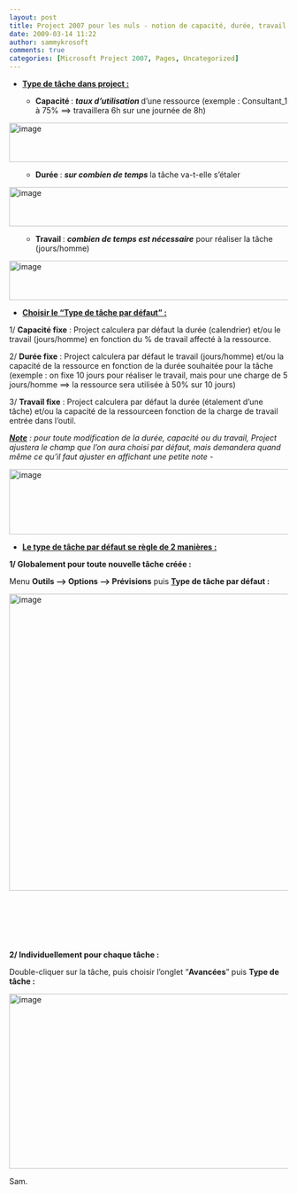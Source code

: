 ```yaml
---
layout: post
title: Project 2007 pour les nuls - notion de capacité, durée, travail
date: 2009-03-14 11:22
author: sammykrosoft
comments: true
categories: [Microsoft Project 2007, Pages, Uncategorized]
---
```

<UL>
<LI><STRONG><U>Type de tâche dans project :</U></STRONG></LI></UL>
<P><STRONG><U></U></STRONG></P>
<UL>
<UL>
<LI><STRONG>Capacité </STRONG>: <STRONG><EM>taux d’utilisation</EM> </STRONG>d’une ressource (exemple : Consultant_1 à 75% ==&gt; travaillera 6h sur une journée de 8h)</LI></UL></UL>
<P><A href="https://msdnshared.blob.core.windows.net/media/TNBlogsFS/BlogFileStorage/blogs_technet/samdrey/WindowsLiveWriter/UnpeudeProject2007parunnewbie_A02D/image_4.png" original-url="http://blogs.technet.com/blogfiles/samdrey/WindowsLiveWriter/UnpeudeProject2007parunnewbie_A02D/image_4.png" mce_href="http://blogs.technet.com/blogfiles/samdrey/WindowsLiveWriter/UnpeudeProject2007parunnewbie_A02D/image_4.png"><IMG style="BORDER-BOTTOM: 0px; BORDER-LEFT: 0px; DISPLAY: inline; BORDER-TOP: 0px; BORDER-RIGHT: 0px" title=image border=0 alt=image src="https://msdnshared.blob.core.windows.net/media/TNBlogsFS/BlogFileStorage/blogs_technet/samdrey/WindowsLiveWriter/UnpeudeProject2007parunnewbie_A02D/image_thumb_1.png" original-url="http://blogs.technet.com/blogfiles/samdrey/WindowsLiveWriter/UnpeudeProject2007parunnewbie_A02D/image_thumb_1.png" width=556 height=71 mce_src="http://blogs.technet.com/blogfiles/samdrey/WindowsLiveWriter/UnpeudeProject2007parunnewbie_A02D/image_thumb_1.png"></A> </P>
<UL>
<UL>
<LI><STRONG>Durée </STRONG>: <STRONG><EM>sur combien de temps</EM> </STRONG>la tâche va-t-elle s’étaler</LI></UL></UL>
<P><A href="https://msdnshared.blob.core.windows.net/media/TNBlogsFS/BlogFileStorage/blogs_technet/samdrey/WindowsLiveWriter/UnpeudeProject2007parunnewbie_A02D/image_6.png" original-url="http://blogs.technet.com/blogfiles/samdrey/WindowsLiveWriter/UnpeudeProject2007parunnewbie_A02D/image_6.png" mce_href="http://blogs.technet.com/blogfiles/samdrey/WindowsLiveWriter/UnpeudeProject2007parunnewbie_A02D/image_6.png"><IMG style="BORDER-BOTTOM: 0px; BORDER-LEFT: 0px; DISPLAY: inline; BORDER-TOP: 0px; BORDER-RIGHT: 0px" title=image border=0 alt=image src="https://msdnshared.blob.core.windows.net/media/TNBlogsFS/BlogFileStorage/blogs_technet/samdrey/WindowsLiveWriter/UnpeudeProject2007parunnewbie_A02D/image_thumb_2.png" original-url="http://blogs.technet.com/blogfiles/samdrey/WindowsLiveWriter/UnpeudeProject2007parunnewbie_A02D/image_thumb_2.png" width=556 height=71 mce_src="http://blogs.technet.com/blogfiles/samdrey/WindowsLiveWriter/UnpeudeProject2007parunnewbie_A02D/image_thumb_2.png"></A> </P>
<UL>
<UL>
<LI><STRONG>Travail </STRONG>: <STRONG><EM>combien de temps est nécessaire</EM></STRONG> pour réaliser la tâche (jours/homme)</LI></UL></UL>
<P><A href="https://msdnshared.blob.core.windows.net/media/TNBlogsFS/BlogFileStorage/blogs_technet/samdrey/WindowsLiveWriter/UnpeudeProject2007parunnewbie_A02D/image_8.png" original-url="http://blogs.technet.com/blogfiles/samdrey/WindowsLiveWriter/UnpeudeProject2007parunnewbie_A02D/image_8.png" mce_href="http://blogs.technet.com/blogfiles/samdrey/WindowsLiveWriter/UnpeudeProject2007parunnewbie_A02D/image_8.png"><IMG style="BORDER-BOTTOM: 0px; BORDER-LEFT: 0px; DISPLAY: inline; BORDER-TOP: 0px; BORDER-RIGHT: 0px" title=image border=0 alt=image src="https://msdnshared.blob.core.windows.net/media/TNBlogsFS/BlogFileStorage/blogs_technet/samdrey/WindowsLiveWriter/UnpeudeProject2007parunnewbie_A02D/image_thumb_3.png" original-url="http://blogs.technet.com/blogfiles/samdrey/WindowsLiveWriter/UnpeudeProject2007parunnewbie_A02D/image_thumb_3.png" width=556 height=71 mce_src="http://blogs.technet.com/blogfiles/samdrey/WindowsLiveWriter/UnpeudeProject2007parunnewbie_A02D/image_thumb_3.png"></A> </P>
<UL>
<LI><STRONG><U>Choisir le “Type de tâche par défaut” :</U></STRONG></LI></UL>
<P><STRONG><U></U></STRONG></P>
<P>1/ <STRONG>Capacité fixe</STRONG> : Project calculera par défaut la durée (calendrier) et/ou le travail (jours/homme) en fonction du % de travail affecté à la ressource.</P>
<P>2/ <STRONG>Durée fixe</STRONG> : Project calculera par défaut le travail (jours/homme) et/ou la capacité de la ressource en fonction de la durée souhaitée pour la tâche (exemple : on fixe 10 jours pour réaliser le travail, mais pour une charge de 5 jours/homme ==&gt; la ressource sera utilisée à 50% sur 10 jours)</P>
<P>3/ <STRONG>Travail fixe</STRONG> : Project calculera par défaut la durée (étalement d’une tâche) et/ou la capacité de la ressourceen fonction de la charge de travail entrée dans l’outil.</P>
<P><EM><STRONG><U>Note</U></STRONG> : pour toute modification de la durée, capacité ou du travail, Project ajustera le champ que l’on aura choisi par défaut, mais demandera quand même ce qu’il faut ajuster en affichant une petite note - </EM></P>
<P><A href="https://msdnshared.blob.core.windows.net/media/TNBlogsFS/BlogFileStorage/blogs_technet/samdrey/WindowsLiveWriter/UnpeudeProject2007parunnewbie_A02D/image_14.png" original-url="http://blogs.technet.com/blogfiles/samdrey/WindowsLiveWriter/UnpeudeProject2007parunnewbie_A02D/image_14.png" mce_href="http://blogs.technet.com/blogfiles/samdrey/WindowsLiveWriter/UnpeudeProject2007parunnewbie_A02D/image_14.png"><IMG style="BORDER-BOTTOM: 0px; BORDER-LEFT: 0px; DISPLAY: inline; BORDER-TOP: 0px; BORDER-RIGHT: 0px" title=image border=0 alt=image src="https://msdnshared.blob.core.windows.net/media/TNBlogsFS/BlogFileStorage/blogs_technet/samdrey/WindowsLiveWriter/UnpeudeProject2007parunnewbie_A02D/image_thumb_6.png" original-url="http://blogs.technet.com/blogfiles/samdrey/WindowsLiveWriter/UnpeudeProject2007parunnewbie_A02D/image_thumb_6.png" width=640 height=118 mce_src="http://blogs.technet.com/blogfiles/samdrey/WindowsLiveWriter/UnpeudeProject2007parunnewbie_A02D/image_thumb_6.png"></A> </P>
<UL>
<LI><STRONG><U>Le type de tâche par défaut se règle de 2 manières :</U></STRONG></LI></UL>
<P><STRONG>1/ Globalement pour toute nouvelle tâche créée :</STRONG></P>
<P>Menu <STRONG>Outils –&gt; Options –&gt; Prévisions</STRONG> puis <STRONG><U>T</U>ype de tâche par défaut :</STRONG></P>
<P><A href="https://msdnshared.blob.core.windows.net/media/TNBlogsFS/BlogFileStorage/blogs_technet/samdrey/WindowsLiveWriter/UnpeudeProject2007parunnewbie_A02D/image_2.png" original-url="http://blogs.technet.com/blogfiles/samdrey/WindowsLiveWriter/UnpeudeProject2007parunnewbie_A02D/image_2.png" mce_href="http://blogs.technet.com/blogfiles/samdrey/WindowsLiveWriter/UnpeudeProject2007parunnewbie_A02D/image_2.png"><IMG style="BORDER-BOTTOM: 0px; BORDER-LEFT: 0px; DISPLAY: inline; BORDER-TOP: 0px; BORDER-RIGHT: 0px" title=image border=0 alt=image src="https://msdnshared.blob.core.windows.net/media/TNBlogsFS/BlogFileStorage/blogs_technet/samdrey/WindowsLiveWriter/UnpeudeProject2007parunnewbie_A02D/image_thumb.png" original-url="http://blogs.technet.com/blogfiles/samdrey/WindowsLiveWriter/UnpeudeProject2007parunnewbie_A02D/image_thumb.png" width=609 height=536 mce_src="http://blogs.technet.com/blogfiles/samdrey/WindowsLiveWriter/UnpeudeProject2007parunnewbie_A02D/image_thumb.png"></A> </P>
<P mce_keep="true">&nbsp;</P>
<P mce_keep="true">&nbsp;</P>
<P mce_keep="true">&nbsp;</P>
<P><STRONG>2/ Individuellement pour chaque tâche :</STRONG></P>
<P>Double-cliquer sur la tâche, puis choisir l’onglet “<STRONG>Avancées</STRONG>” puis <STRONG>T<U>y</U>pe de tâche :</STRONG></P>
<P><A href="https://msdnshared.blob.core.windows.net/media/TNBlogsFS/BlogFileStorage/blogs_technet/samdrey/WindowsLiveWriter/UnpeudeProject2007parunnewbie_A02D/image_10.png" original-url="http://blogs.technet.com/blogfiles/samdrey/WindowsLiveWriter/UnpeudeProject2007parunnewbie_A02D/image_10.png" mce_href="http://blogs.technet.com/blogfiles/samdrey/WindowsLiveWriter/UnpeudeProject2007parunnewbie_A02D/image_10.png"><IMG style="BORDER-BOTTOM: 0px; BORDER-LEFT: 0px; DISPLAY: inline; BORDER-TOP: 0px; BORDER-RIGHT: 0px" title=image border=0 alt=image src="https://msdnshared.blob.core.windows.net/media/TNBlogsFS/BlogFileStorage/blogs_technet/samdrey/WindowsLiveWriter/UnpeudeProject2007parunnewbie_A02D/image_thumb_4.png" original-url="http://blogs.technet.com/blogfiles/samdrey/WindowsLiveWriter/UnpeudeProject2007parunnewbie_A02D/image_thumb_4.png" width=608 height=316 mce_src="http://blogs.technet.com/blogfiles/samdrey/WindowsLiveWriter/UnpeudeProject2007parunnewbie_A02D/image_thumb_4.png"></A> </P>
<P>Sam.</P>
